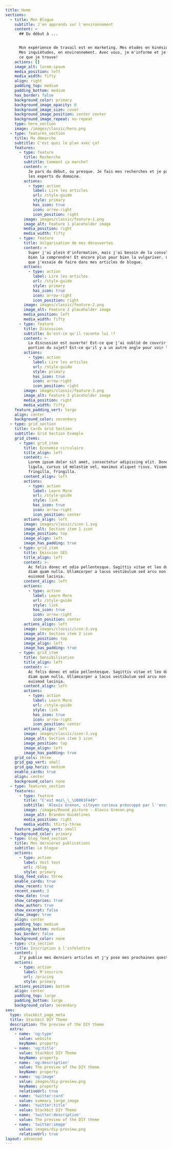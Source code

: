```yaml
---
title: Home
sections:
  - title: Mon Blogue
    subtitle: J'en apprends sur l'environnement
    content: >
      ## Du début à ...


      Mon expérience de travail est en marketing. Mes études en kinésiologie.
      Mes inquiétudes, en environnement. Avec vous, je m'informe et je vulgarise
      ce que je trouve! 
    actions: []
    image_alt: lorem-ipsum
    media_position: left
    media_width: fifty
    align: right
    padding_top: medium
    padding_bottom: medium
    has_border: false
    background_color: primary
    background_image_opacity: 0
    background_image_size: cover
    background_image_position: center center
    background_image_repeat: no-repeat
    type: hero_section
    image: /images/classic/hero.png
  - type: features_section
    title: Ma démarche
    subtitle: C'est quoi le plan avec ça?
    features:
      - type: feature
        title: Recherche
        subtitle: Comment ça marche?
        content: >
          Je pars du début, ou presque. Je fais mes recherches et je parle avec
          les experts du domaine.
        actions:
          - type: action
            label: Lire les articles
            url: /style-guide
            style: primary
            has_icon: true
            icon: arrow-right
            icon_position: right
        image: images/classic/feature-1.png
        image_alt: Feature 1 placeholder image
        media_position: right
        media_width: fifty
      - type: feature
        title: Vulgarisation de mes découvertes
        content: >
          Super j'ai plein d'information, mais j'ai besoin de la consolider pour
          bien la comprendre! Et encore plus pour bien la vulgariser. C'est ce
          que j'essaie de faire dans mes articles de blogue.
        actions:
          - type: action
            label: Lire les articles
            url: /style-guide
            style: primary
            has_icon: true
            icon: arrow-right
            icon_position: right
        image: images/classic/feature-2.png
        image_alt: Feature 2 placeholder image
        media_position: left
        media_width: fifty
      - type: feature
        title: Discussion
        subtitle: Qu'est-ce qu'il raconte lui !?
        content: >
          La discussion est ouverte! Est-ce que j'ai oublié de couvrir une
          portion du sujet? Est-ce qu'il y a un autre angle pour voir le tout? 
        actions:
          - type: action
            label: Lire les articles
            url: /style-guide
            style: primary
            has_icon: true
            icon: arrow-right
            icon_position: right
        image: images/classic/feature-3.png
        image_alt: Feature 3 placeholder image
        media_position: right
        media_width: fifty
    feature_padding_vert: large
    align: center
    background_color: secondary
  - type: grid_section
    title: Cards Grid Section
    subtitle: Grid Section Example
    grid_items:
      - type: grid_item
        title: Économie circulaire
        title_align: left
        content: >-
          Lorem ipsum dolor sit amet, consectetur adipiscing elit. Donec nisl
          ligula, cursus id molestie vel, maximus aliquet risus. Vivamus in nibh
          fringilla, fringilla.
        content_align: left
        actions:
          - type: action
            label: Learn More
            url: /style-guide
            style: link
            has_icon: true
            icon: arrow-right
            icon_position: center
        actions_align: left
        image: images/classic/icon-1.svg
        image_alt: Section item 1 icon
        image_position: top
        image_align: left
        image_has_padding: true
      - type: grid_item
        title: Émission GES
        title_align: left
        content: >-
          Ac felis donec et odio pellentesque. Sagittis vitae et leo duis ut
          diam quam nulla. Ullamcorper a lacus vestibulum sed arcu non odio
          euismod lacinia.
        content_align: left
        actions:
          - type: action
            label: Learn More
            url: /style-guide
            style: link
            has_icon: true
            icon: arrow-right
            icon_position: center
        actions_align: left
        image: images/classic/icon-2.svg
        image_alt: Section item 2 icon
        image_position: top
        image_align: left
        image_has_padding: true
      - type: grid_item
        title: Sensibilisation
        title_align: left
        content: >-
          Ac felis donec et odio pellentesque. Sagittis vitae et leo duis ut
          diam quam nulla. Ullamcorper a lacus vestibulum sed arcu non odio
          euismod lacinia.
        content_align: left
        actions:
          - type: action
            label: Learn More
            url: /style-guide
            style: link
            has_icon: true
            icon: arrow-right
            icon_position: center
        actions_align: left
        image: images/classic/icon-3.svg
        image_alt: Section item 3 icon
        image_position: top
        image_align: left
        image_has_padding: true
    grid_cols: three
    grid_gap_vert: small
    grid_gap_horiz: medium
    enable_cards: true
    align: center
    background_color: none
  - type: features_section
    features:
      - type: feature
        title: "C'est moi\_\_\U0001F449"
        subtitle: 'Alexis Grenon, citoyen curieux préocuppé par l''environnement'
        image: /images/Round picture - Alexis Grenon.png
        image_alt: Brandon Guidelines
        media_position: right
        media_width: thirty-three
    feature_padding_vert: small
    background_color: primary
  - type: blog_feed_section
    title: Mes dernières publications
    subtitle: Le blogue
    actions:
      - type: action
        label: Voit tout
        url: /blog
        style: primary
    blog_feed_cols: three
    enable_cards: true
    show_recent: true
    recent_count: 3
    show_date: true
    show_categories: true
    show_author: true
    show_excerpt: false
    show_image: true
    align: center
    padding_top: medium
    padding_bottom: medium
    has_border: false
    background_color: none
  - type: cta_section
    title: Inscription à l'infolettre
    content: |
      J'y publie mes derniers articles et j'y pose mes prochaines questions!
    actions:
      - type: action
        label: M'inscrire
        url: /pricing
        style: primary
    actions_position: bottom
    align: center
    padding_top: large
    padding_bottom: large
    background_color: secondary
seo:
  type: stackbit_page_meta
  title: Stackbit DIY Theme
  description: The preview of the DIY theme
  extra:
    - name: 'og:type'
      value: website
      keyName: property
    - name: 'og:title'
      value: Stackbit DIY Theme
      keyName: property
    - name: 'og:description'
      value: The preview of the DIY theme
      keyName: property
    - name: 'og:image'
      value: images/diy-preview.png
      keyName: property
      relativeUrl: true
    - name: 'twitter:card'
      value: summary_large_image
    - name: 'twitter:title'
      value: Stackbit DIY Theme
    - name: 'twitter:description'
      value: The preview of the DIY theme
    - name: 'twitter:image'
      value: images/diy-preview.png
      relativeUrl: true
layout: advanced
---
```

